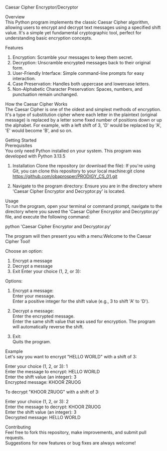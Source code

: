 Caesar Cipher Encryptor/Decryptor

Overview  
This Python program implements the classic Caesar Cipher algorithm, allowing users to encrypt and decrypt text messages using a specified shift value. It's a simple yet fundamental cryptographic tool, perfect for understanding basic encryption concepts.

Features  
1. Encryption: Scramble your messages to keep them secret.
2. Decryption: Unscramble encrypted messages back to their original form.
3. User-Friendly Interface: Simple command-line prompts for easy interaction.
4. Case Preservation: Handles both uppercase and lowercase letters.
5. Non-Alphabetic Character Preservation: Spaces, numbers, and punctuation remain unchanged.

How the Caesar Cipher Works  
The Caesar Cipher is one of the oldest and simplest methods of encryption. It's a type of substitution cipher where each letter in the plaintext (original message) is replaced by a letter some fixed number of positions down or up the alphabet. For example, with a left shift of 3, 'D' would be replaced by 'A', 'E' would become 'B', and so on.

Getting Started  
Prerequisites  
You only need Python installed on your system. This program was developed with Python 3.13.5

1. Installation
Clone the repository (or download the file):
If you're using Git, you can clone this repository to your local machine:git clone https://github.com/obaprosper/PRODIGY_CS_01.git

2. Navigate to the program directory:
Ensure you are in the directory where 'Caesar Cipher Encryptor and Decryptor.py' is located.

Usage  
To run the program, open your terminal or command prompt, navigate to the directory where you saved the 'Caesar Cipher Encryptor and Decryptor.py' file, and execute the following command:

python 'Caesar Cipher Encryptor and Decryptor.py'

The program will then present you with a menu:Welcome to the Caesar Cipher Tool!

Choose an option:
1. Encrypt a message
2. Decrypt a message
3. Exit
Enter your choice (1, 2, or 3):

Options:
1. Encrypt a message:  
   Enter your message.  
   Enter a positive integer for the shift value (e.g., 3 to shift 'A' to 'D').
   
2. Decrypt a message:  
   Enter the encrypted message.  
   Enter the same shift value that was used for encryption. The program will automatically reverse the shift.

3. Exit:  
   Quits the program.  

Example  
Let's say you want to encrypt "HELLO WORLD" with a shift of 3:

Enter your choice (1, 2, or 3): 1  
Enter the message to encrypt: HELLO WORLD  
Enter the shift value (an integer): 3  
Encrypted message: KHOOR ZRUOG  

To decrypt "KHOOR ZRUOG" with a shift of 3:

Enter your choice (1, 2, or 3): 2  
Enter the message to decrypt: KHOOR ZRUOG  
Enter the shift value (an integer): 3  
Decrypted message: HELLO WORLD  


Contributing  
Feel free to fork this repository, make improvements, and submit pull requests.  
Suggestions for new features or bug fixes are always welcome!


